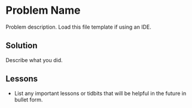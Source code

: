 # Problem Name

Problem description.  Load this file template if using an IDE.

## Solution

Describe what you did.

## Lessons

* List any important lessons or tidbits that will be helpful in
the future in bullet form.